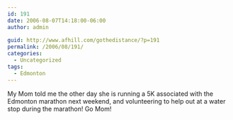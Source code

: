 ```yaml
---
id: 191
date: 2006-08-07T14:18:00-06:00
author: admin
  
guid: http://www.afhill.com/gothedistance/?p=191
permalink: /2006/08/191/
categories:
  - Uncategorized
tags:
  - Edmonton
---
```

My Mom told me the other day she is running a 5K associated with the Edmonton marathon next weekend, and volunteering to help out at a water stop during the marathon! Go Mom!